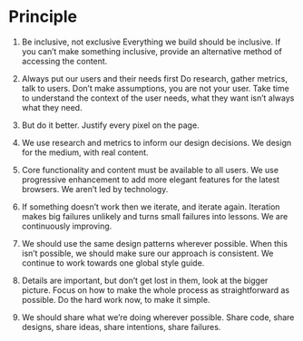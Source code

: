 # Principle

1. Be inclusive, not exclusive
Everything we build should be inclusive. If you can’t make something inclusive, provide an alternative method of accessing the content.

2. Always put our users and their needs first
Do research, gather metrics, talk to users. Don’t make assumptions, you are not your user. Take time to understand the context of the user needs, what they want isn’t always what they need.

3. But do it better. Justify every pixel on the page.

4. We use research and metrics to inform our design decisions. We design for the medium, with real content.

5. Core functionality and content must be available to all users. We use progressive enhancement to add more elegant features for the latest browsers. We aren’t led by technology.

6. If something doesn’t work then we iterate, and iterate again. Iteration makes big failures unlikely and turns small failures into lessons. We are continuously improving.

7. We should use the same design patterns wherever possible. When this isn’t possible, we should make sure our approach is consistent. We continue to work towards one global style guide.

8. Details are important, but don’t get lost in them, look at the bigger picture. Focus on how to make the whole process as straightforward as possible. Do the hard work now, to make it simple.

9. We should share what we’re doing wherever possible. Share code, share designs, share ideas, share intentions, share failures.
